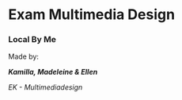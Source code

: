 # Exam Multimedia Design

### Local By Me

Made by:

***Kamilla, Madeleine & Ellen***

*EK - Multimediadesign*

